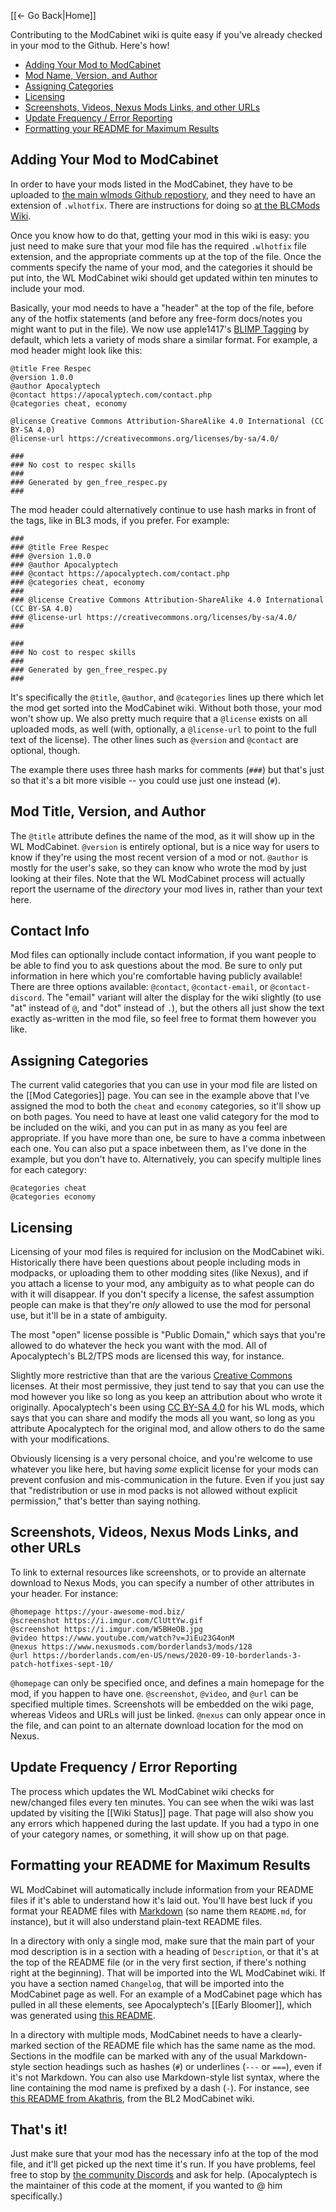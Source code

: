 [[← Go Back|Home]]

Contributing to the ModCabinet wiki is quite easy if you've already checked
in your mod to the Github.  Here's how!

- [Adding Your Mod to ModCabinet](#adding-your-mod-to-modcabinet)
- [Mod Name, Version, and Author](#mod-name-version-and-author)
- [Assigning Categories](#assigning-categories)
- [Licensing](#licensing)
- [Screenshots, Videos, Nexus Mods Links, and other URLs](#screenshots-videos-nexus-mods-links-and-other-urls)
- [Update Frequency / Error Reporting](#update-frequency--error-reporting)
- [Formatting your README for Maximum Results](#formatting-your-readme-for-maximum-results)

## Adding Your Mod to ModCabinet

In order to have your mods listed in the ModCabinet, they have to be uploaded
to [the main wlmods Github repostiory](https://github.com/BLCM/wlmods), and
they need to have an extension of `.wlhotfix`.  There are instructions for
doing so [at the BLCMods Wiki](https://github.com/BLCM/BLCMods/wiki/Wonderlands-Contribution).

Once you know how to do that, getting your mod in this wiki is easy: you just
need to make sure that your mod file has the required `.wlhotfix` file
extension, and the appropriate comments up at the top of the file.  Once the
comments specify the name of your mod, and the categories it should be put
into, the WL ModCabinet wiki should get updated within ten minutes to include
your mod.

Basically, your mod needs to have a "header" at the top of the file, before any
of the hotfix statements (and before any free-form docs/notes you might want
to put in the file).  We now use apple1417's
[BLIMP Tagging](https://github.com/apple1417/blcmm-parsing/tree/master/blimp#tag-intepretation)
by default, which lets a variety of mods share a similar format.  For example,
a mod header might look like this:

    @title Free Respec
    @version 1.0.0
    @author Apocalyptech
    @contact https://apocalyptech.com/contact.php
    @categories cheat, economy

    @license Creative Commons Attribution-ShareAlike 4.0 International (CC BY-SA 4.0)
    @license-url https://creativecommons.org/licenses/by-sa/4.0/

    ###
    ### No cost to respec skills
    ###
    ### Generated by gen_free_respec.py
    ###

The mod header could alternatively continue to use hash marks in front of the tags,
like in BL3 mods, if you prefer.  For example:

    ###
    ### @title Free Respec
    ### @version 1.0.0
    ### @author Apocalyptech
    ### @contact https://apocalyptech.com/contact.php
    ### @categories cheat, economy
    ###
    ### @license Creative Commons Attribution-ShareAlike 4.0 International (CC BY-SA 4.0)
    ### @license-url https://creativecommons.org/licenses/by-sa/4.0/
    ###

    ###
    ### No cost to respec skills
    ###
    ### Generated by gen_free_respec.py
    ###

It's specifically the `@title`, `@author`, and `@categories` lines up there which let the
mod get sorted into the ModCabinet wiki.  Without both those, your mod won't show up.
We also pretty much require that a `@license` exists on all uploaded mods, as well (with,
optionally, a `@license-url` to point to the full text of the license).  The other
lines such as `@version` and `@contact` are optional, though.

The example there uses three hash marks for comments (`###`) but that's just so that
it's a bit more visible -- you could use just one instead (`#`).

## Mod Title, Version, and Author

The `@title` attribute defines the name of the mod, as it will show up in the
WL ModCabinet.  `@version` is entirely optional, but is a nice way for users to
know if they're using the most recent version of a mod or not.  `@author` is
mostly for the user's sake, so they can know who wrote the mod by just looking
at their files.  Note that the WL ModCabinet process will actually report the
username of the *directory* your mod lives in, rather than your text here.

## Contact Info

Mod files can optionally include contact information, if you want people to be
able to find you to ask questions about the mod.  Be sure to only put information
in here which you're comfortable having publicly available!  There are three
options available: `@contact`, `@contact-email`, or `@contact-discord`.  The
"email" variant will alter the display for the wiki slightly (to use "at"
instead of `@`, and "dot" instead of `.`), but the others all just show the
text exactly as-written in the mod file, so feel free to format them however
you like.

## Assigning Categories

The current valid categories that you can use in your mod file are listed on
the [[Mod Categories]] page.  You can see in the example above that I've assigned
the mod to both the `cheat` and `economy` categories, so it'll show up on
both pages.  You need to have at least one valid category for the mod to be
included on the wiki, and you can put in as many as you feel are appropriate.
If you have more than one, be sure to have a comma inbetween each one.  You can
also put a space inbetween them, as I've done in the example, but you don't
have to.  Alternatively, you can specify multiple lines for each category:

    @categories cheat
    @categories economy

## Licensing

Licensing of your mod files is required for inclusion on the ModCabinet wiki.
Historically there have been questions about people including mods in modpacks, or
uploading them to other modding sites (like Nexus), and if you attach a
license to your mod, any ambiguity as to what people can do with it
will disappear.  If you don't specify a license, the safest assumption people
can make is that they're *only* allowed to use the mod for personal use,
but it'll be in a state of ambiguity.

The most "open" license possible is "Public Domain," which says that you're
allowed to do whatever the heck you want with the mod.  All of Apocalyptech's
BL2/TPS mods are licensed this way, for instance.

Slightly more restrictive than that are the various [Creative Commons](https://creativecommons.org/)
licenses.  At their most permissive, they just tend to say that you can use
the mod however you like so long as you keep an attribution about who wrote
it originally.  Apocalyptech's been using [CC BY-SA 4.0](https://creativecommons.org/licenses/by-sa/4.0/)
for his WL mods, which says that you can share and modify the mods all you
want, so long as you attribute Apocalyptech for the original mod, and allow
others to do the same with your modifications.

Obviously licensing is a very personal choice, and you're welcome to use
whatever you like here, but having *some* explicit license for your mods can
prevent confusion and mis-communication in the future.  Even if you just
say that "redistribution or use in mod packs is not allowed without explicit
permission," that's better than saying nothing.

## Screenshots, Videos, Nexus Mods Links, and other URLs

To link to external resources like screenshots, or to provide an alternate
download to Nexus Mods, you can specify a number of other attributes in your
header.  For instance:

    @homepage https://your-awesome-mod.biz/
    @screenshot https://i.imgur.com/ClUttYw.gif
    @screenshot https://i.imgur.com/W5BHeOB.jpg
    @video https://www.youtube.com/watch?v=JiEu23G4onM
    @nexus https://www.nexusmods.com/borderlands3/mods/128
    @url https://borderlands.com/en-US/news/2020-09-10-borderlands-3-patch-hotfixes-sept-10/

`@homepage` can only be specified once, and defines a main homepage for the mod,
if you happen to have one.  `@screenshot`, `@video`, and `@url` can be specified
multiple times.  Screenshots will be embedded on the wiki page, whereas Videos and
URLs will just be linked.  `@nexus` can only appear once in the file, and can
point to an alternate download location for the mod on Nexus.

## Update Frequency / Error Reporting

The process which updates the WL ModCabinet wiki checks for new/changed files
every ten minutes.  You can see when the wiki was last updated by visiting
the [[Wiki Status]] page.  That page will also show you any errors which
happened during the last update.  If you had a typo in one of your category
names, or something, it will show up on that page.

## Formatting your README for Maximum Results

WL ModCabinet will automatically include information from your README files if
it's able to understand how it's laid out.  You'll have best luck if you
format your README files with [Markdown](https://guides.github.com/features/mastering-markdown/)
(so name them `README.md`, for instance), but it will also understand
plain-text README files.

In a directory with only a single mod, make sure that the main part of
your mod description is in a section with a heading of `Description`, or
that it's at the top of the README file (or in the very first section,
if there's nothing right at the beginning).  That will be imported into
the WL ModCabinet wiki.  If you have a section named `Changelog`, that will
be imported into the ModCabinet page as well.  For an example of a
ModCabinet page which has pulled in all these elements, see Apocalyptech's
[[Early Bloomer]], which was generated using
[this README](https://raw.githubusercontent.com/BLCM/wlmods/master/Apocalyptech/loot_changes/early_bloomer/README.md).

In a directory with multiple mods, ModCabinet needs to have a clearly-marked
section of the README file which has the same name as the mod.  Sections
in the modfile can be marked with any of the usual Markdown-style section
headings such as hashes (`#`) or underlines (`---` or `===`), even if it's
not Markdown.  You can also use Markdown-style list syntax, where the line
containing the mod name is prefixed by a dash (`-`).  For instance, see [this README from
Akathris](https://raw.githubusercontent.com/BLCM/BLCMods/master/Borderlands%202%20mods/Akathris/README.md),
from the BL2 ModCabinet wiki.

## That's it!

Just make sure that your mod has the necessary info at the top of the mod
file, and it'll get picked up the next time it's run.  If you have problems,
feel free to stop by [the community Discords](http://borderlandsmodding.com/community/)
and ask for help.  (Apocalyptech is the maintainer of this code at the moment,
if you wanted to @ him specifically.)


